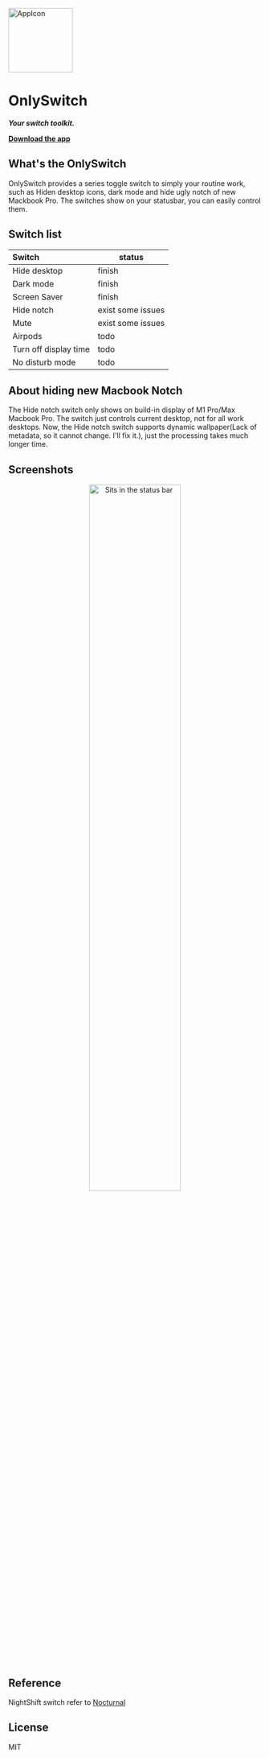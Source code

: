 <p align="left">
<img alt="AppIcon" src="http://www.jacklandrin.com/wp-content/uploads/2021/12/only_switch_256.png" width="128px" align="center" />
</p>

# OnlySwitch

***Your switch toolkit.***

[**Download the app**](https://github.com/jacklandrin/OnlySwitch/releases/download/release_0.4/OnlySwitch.zip)

## What's the OnlySwitch
OnlySwitch provides a series toggle switch to simply your routine work, such as Hiden desktop icons, dark mode and hide ugly notch of new Mackbook Pro. The switches show on your statusbar, you can easily control them.

## Switch list

| Switch                | status            |
|:----------------------|-------------------|
| Hide desktop          | finish            |
| Dark mode             | finish            |
| Screen Saver          | finish            |
| Hide notch            | exist some issues |
| Mute                  | exist some issues |
| Airpods               | todo              |
| Turn off display time | todo              |
| No disturb mode       | todo              |

## About hiding new Macbook Notch 

The Hide notch switch only shows on build-in display of M1 Pro/Max Macbook Pro. The switch just controls current desktop, not for all work desktops.
Now, the Hide notch switch supports dynamic wallpaper(Lack of metadata, so it cannot change. I'll fix it.), just the processing takes much longer time.
## Screenshots

<p align="center">
<img alt="Sits in the status bar" src="http://www.jacklandrin.com/wp-content/uploads/2021/12/hidenotch.png" width="60%" align="center" />
</p>

## Reference

NightShift switch refer to [Nocturnal](https://github.com/joshjon/nocturnal)

## License
MIT
